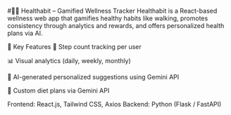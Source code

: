 #🏃‍♂️ Healthabit – Gamified Wellness Tracker
Healthabit is a React-based wellness web app that gamifies healthy habits like walking, promotes consistency through analytics and rewards, and offers personalized health plans via AI.

🎯 Key Features
👣 Step count tracking per user

📊 Visual analytics (daily, weekly, monthly)

🧠 AI-generated personalized suggestions using Gemini API

🥗 Custom diet plans via Gemini API

Frontend:	React.js, Tailwind CSS, Axios
Backend:	Python (Flask / FastAPI)
